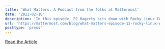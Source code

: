 ```yaml
---
title: 'What Matters: A Podcast from the folks at Mattermost'
date: '2021-02-18'
description: 'In this episode, PJ Hagerty sits down with Rocky Linux Community Manager Jordan Pisaniello to talk about all things open source and Rocky Linux.'
url: 'https://mattermost.com/blog/what-matters-episode-12-rocky-linux-with-jordan-pisaniello/'
posttype: 'press'
---
```


[Read the Article](https://mattermost.com/blog/what-matters-episode-12-rocky-linux-with-jordan-pisaniello/)
